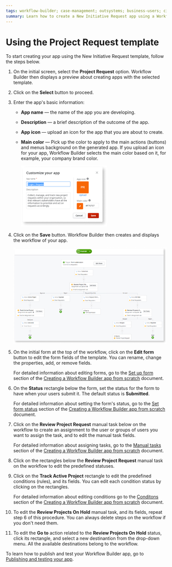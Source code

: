 ```yaml
---
tags: workflow-builder; case-management; outsystems; business-users; citizen-developers; citizen-dev; workflow; template; new-initiative-request
summary: Learn how to create a New Initiative Request app using a Workflow Builder template.
---
```


# Using the Project Request template

To start creating your app using the New Initiative Request template, follow the steps below.

1. On the initial screen, select the **Project Request** option. Workflow Builder then displays a preview about creating apps with the selected template.

1. Click on the **Select** button to proceed.

1. Enter the app's basic information:

    * **App name** — the name of the app you are developing.

    * **Description** — a brief description of the outcome of the app.

    * **App icon** — upload an icon for the app that you are about to create.

    * **Main color** — Pick up the color to apply to the main actions (buttons) and menus background on the generated app. If you upload an icon for your app, Workflow Builder selects the main color based on it, for example, your company brand color.

        ![Project Request template](images/wfb-project-request-template.png)

1. Click on the **Save** button. Workflow Builder then creates and displays the workflow of your app.

    ![Issue Report workflow](images/wfb-projet-request-workflow.png)

1. On the initial form at the top of the workflow, click on the **Edit form** button to edit the form fields of the template. You can rename, change the properties, add, or remove fields.

    For detailed information about editing forms, go to the [Set up form](how-create-app-from-scratch.md#set-up-form) section of the [Creating a Workflow Builder app from scratch](how-create-app-from-scratch.md) document.

1. On the **Status** rectangle below the form, set the status for the form to have when your users submit it. The default status is **Submitted**.

    For detailed information about setting the form's status, go to the [Set form status](how-create-app-from-scratch.md#set-form-status) section of the [Creating a Workflow Builder app from scratch](how-create-app-from-scratch.md) document.

1. Click on the **Review Project Request** manual task below on the workflow to create an assignment to the user or groups of users you want to assign the task, and to edit the manual task fields.

    For detailed information about assigning tasks, go to the [Manual tasks](how-create-app-from-scratch.md#manual-tasks) section of the [Creating a Workflow Builder app from scratch](how-create-app-from-scratch.md) document.

1. Click on the rectangles below the **Review Project Request** manual task on the workflow to edit the predefined statuses.

1. Click on the **Track Active Project** rectangle to edit the predefined conditions (rules), and its fields. You can edit each condition status by clicking on the rectangles.

    For detailed information about editing conditions go to the [Conditons](how-create-app-from-scratch.md#conditions) section of the [Creating a Workflow Builder app from scratch](how-create-app-from-scratch.md) document.

1. To edit the **Review Projects On Hold** manual task, and its fields, repeat step 6 of this procedure. You can always delete steps on the workflow if you don't need them.

1. To edit the **Go to** action related to the **Review Projects On Hold** status, click its rectangle, and select a new destinantion from the drop-down menu. All the available destinations belong to the workflow.

To learn how to publish and test your Workflow Builder app, go to [Publishing and testing your app](publish-test.md).